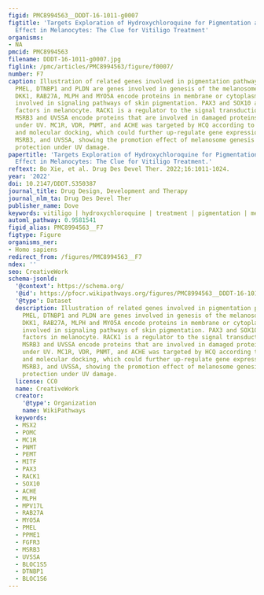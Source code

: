 ```yaml
---
figid: PMC8994563__DDDT-16-1011-g0007
figtitle: 'Targets Exploration of Hydroxychloroquine for Pigmentation and Cell Protection
  Effect in Melanocytes: The Clue for Vitiligo Treatment'
organisms:
- NA
pmcid: PMC8994563
filename: DDDT-16-1011-g0007.jpg
figlink: /pmc/articles/PMC8994563/figure/f0007/
number: F7
caption: Illustration of related genes involved in pigmentation pathway. BLOC1S5,
  PMEL, DTNBP1 and PLDN are genes involved in genesis of the melanosome. MC1R, MITF,
  DKK1, RAB27A, MLPH and MYO5A encode proteins in membrane or cytoplasm which are
  involved in signaling pathways of skin pigmentation. PAX3 and SOX10 are transcription
  factors in melanocyte. RACK1 is a regulator to the signal transduction in melanocyte.
  MSRB3 and UVSSA encode proteins that are involved in damaged proteins/DNA repair
  under UV. MC1R, VDR, PNMT, and ACHE was targeted by HCQ according to network pharmacology
  and molecular docking, which could further up-regulate gene expression of BLOC1S5,
  MSRB3, and UVSSA, showing the promotion effect of melanosome genesis and melanocyte
  protection under UV damage.
papertitle: 'Targets Exploration of Hydroxychloroquine for Pigmentation and Cell Protection
  Effect in Melanocytes: The Clue for Vitiligo Treatment.'
reftext: Bo Xie, et al. Drug Des Devel Ther. 2022;16:1011-1024.
year: '2022'
doi: 10.2147/DDDT.S350387
journal_title: Drug Design, Development and Therapy
journal_nlm_ta: Drug Des Devel Ther
publisher_name: Dove
keywords: vitiligo | hydroxychloroquine | treatment | pigmentation | melanocyte protection
automl_pathway: 0.9581541
figid_alias: PMC8994563__F7
figtype: Figure
organisms_ner:
- Homo sapiens
redirect_from: /figures/PMC8994563__F7
ndex: ''
seo: CreativeWork
schema-jsonld:
  '@context': https://schema.org/
  '@id': https://pfocr.wikipathways.org/figures/PMC8994563__DDDT-16-1011-g0007.html
  '@type': Dataset
  description: Illustration of related genes involved in pigmentation pathway. BLOC1S5,
    PMEL, DTNBP1 and PLDN are genes involved in genesis of the melanosome. MC1R, MITF,
    DKK1, RAB27A, MLPH and MYO5A encode proteins in membrane or cytoplasm which are
    involved in signaling pathways of skin pigmentation. PAX3 and SOX10 are transcription
    factors in melanocyte. RACK1 is a regulator to the signal transduction in melanocyte.
    MSRB3 and UVSSA encode proteins that are involved in damaged proteins/DNA repair
    under UV. MC1R, VDR, PNMT, and ACHE was targeted by HCQ according to network pharmacology
    and molecular docking, which could further up-regulate gene expression of BLOC1S5,
    MSRB3, and UVSSA, showing the promotion effect of melanosome genesis and melanocyte
    protection under UV damage.
  license: CC0
  name: CreativeWork
  creator:
    '@type': Organization
    name: WikiPathways
  keywords:
  - MSX2
  - POMC
  - MC1R
  - PNMT
  - PEMT
  - MITF
  - PAX3
  - RACK1
  - SOX10
  - ACHE
  - MLPH
  - MPV17L
  - RAB27A
  - MYO5A
  - PMEL
  - PPME1
  - FGFR3
  - MSRB3
  - UVSSA
  - BLOC1S5
  - DTNBP1
  - BLOC1S6
---
```

